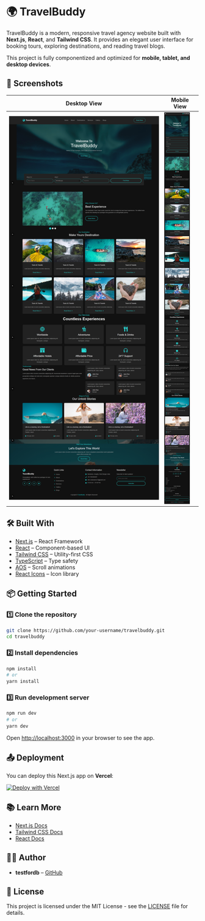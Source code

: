 
# 🌍 TravelBuddy

TravelBuddy is a modern, responsive travel agency website built with **Next.js**, **React**, and **Tailwind CSS**. It provides an elegant user interface for booking tours, exploring destinations, and reading travel blogs.  

This project is fully componentized and optimized for **mobile, tablet, and desktop devices**.






## 📸 Screenshots

| Desktop View                           | Mobile View                          |
|----------------------------------------|---------------------------------------|
| ![Desktop Screenshot](./public/screenshot/desktop.jpg) | ![Mobile Screenshot](./public/screenshot/mobile.jpg) |



## 🛠 Built With

- [Next.js](https://nextjs.org/) – React Framework
- [React](https://reactjs.org/) – Component-based UI
- [Tailwind CSS](https://tailwindcss.com/) – Utility-first CSS
- [TypeScript](https://www.typescriptlang.org/) – Type safety
- [AOS](https://michalsnik.github.io/aos/) – Scroll animations
- [React Icons](https://react-icons.github.io/react-icons/) – Icon library



## 📦 Getting Started

### 1️⃣ Clone the repository
```bash
git clone https://github.com/your-username/travelbuddy.git
cd travelbuddy
````

### 2️⃣ Install dependencies

```bash
npm install
# or
yarn install
```

### 3️⃣ Run development server

```bash
npm run dev
# or
yarn dev
```

Open [http://localhost:3000](http://localhost:3000) in your browser to see the app.



## 📤 Deployment

You can deploy this Next.js app on **Vercel**:

[![Deploy with Vercel](https://vercel.com/button)](https://vercel.com/new/project?utm_source=github&utm_medium=readme&utm_campaign=travelbuddy)



## 📚 Learn More

* [Next.js Docs](https://nextjs.org/docs)
* [Tailwind CSS Docs](https://tailwindcss.com/docs)
* [React Docs](https://reactjs.org/docs/getting-started.html)



## 👨‍💻 Author

* **testfordb** – [GitHub](https://github.com/testford)



## 📜 License

This project is licensed under the MIT License - see the [LICENSE](LICENSE) file for details.
